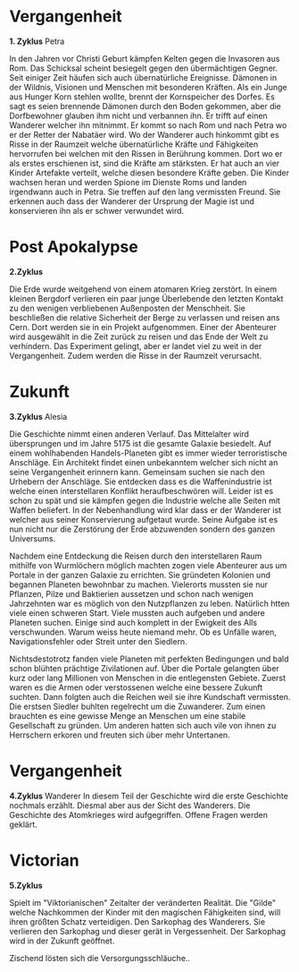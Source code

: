 # Vergangenheit
**1. Zyklus** Petra

In den Jahren vor Christi Geburt kämpfen Kelten gegen die Invasoren aus Rom. Das Schicksal scheint besiegelt gegen den übermächtigen Gegner. Seit einiger Zeit häufen sich auch übernatürliche Ereignisse. Dämonen in der Wildnis, Visionen und Menschen mit besonderen Kräften.
Als ein Junge aus Hunger Korn stehlen wollte, brennt der Kornspeicher des Dorfes. Es sagt es seien brennende Dämonen durch den Boden gekommen, aber die Dorfbewohner glauben ihm nicht und verbannen ihn. Er trifft auf einen Wanderer welcher ihn mitnimmt. Er kommt so nach Rom und nach Petra wo er der Retter der Nabatäer wird.
Wo der Wanderer auch hinkommt gibt es Risse in der Raumzeit welche übernatürliche Kräfte und Fähigkeiten hervorrufen bei welchen mit den Rissen in Berührung kommen. Dort wo er als erstes erschienen ist, sind die Kräfte am stärksten. Er hat auch an vier Kinder Artefakte verteilt, welche diesen besondere Kräfte geben.
Die Kinder wachsen heran und werden Spione im Dienste Roms und landen irgendwann auch in Petra. Sie treffen auf den lang vermissten Freund. Sie erkennen auch dass der Wanderer der Ursprung der Magie ist und konservieren ihn als er schwer verwundet wird.

# Post Apokalypse

**2.Zyklus**

Die Erde wurde weitgehend von einem atomaren Krieg zerstört. In einem kleinen Bergdorf verlieren ein paar junge Überlebende den letzten Kontakt zu den wenigen verbliebenen Außenposten der Menschheit. Sie beschließen die relative Sicherheit der Berge zu verlassen und reisen ans Cern. Dort werden sie in ein Projekt aufgenommen. Einer der Abenteurer wird ausgewählt in die Zeit zurück zu reisen und das Ende der Welt zu verhindern. Das Experiment gelingt, aber er landet viel zu weit in der Vergangenheit. Zudem werden die Risse in der Raumzeit verursacht.

# Zukunft

**3.Zyklus** Alesia

Die Geschichte nimmt einen anderen Verlauf. Das Mittelalter wird übersprungen und im Jahre 5175 ist die gesamte Galaxie besiedelt. Auf einem wohlhabenden Handels-Planeten gibt es immer wieder terroristische Anschläge. Ein Architekt findet einen unbekanntem welcher sich nicht an seine Vergangenheit erinnern kann. Gemeinsam suchen sie nach den Urhebern der Anschläge. Sie entdecken dass es die Waffenindustrie ist welche einen interstellaren Konflikt heraufbeschwören will. Leider ist es schon zu spät und sie kämpfen gegen die Industrie welche alle Seiten mit Waffen beliefert. In der Nebenhandlung wird klar dass er der Wanderer ist welcher aus seiner Konservierung aufgetaut wurde. Seine Aufgabe ist es nun nicht nur die Zerstörung der Erde abzuwenden sondern des ganzen Universums. 

Nachdem eine Entdeckung die Reisen durch den interstellaren Raum mithilfe von Wurmlöchern möglich machten zogen viele Abenteurer aus um Portale in der ganzen Galaxie zu errichten. Sie gründeten Kolonien und begannen Planeten bewohnbar zu machen. Vielerorts mussten sie nur Pflanzen, Pilze und Baktierien aussetzen und schon nach wenigen Jahrzehnten war es möglich von den Nutzpflanzen zu leben. Natürlich htten viele einen schweren Start. Viele mussten auch aufgeben und andere Planeten suchen. Einige sind auch komplett in der Ewigkeit des Alls verschwunden. Warum weiss heute niemand mehr. Ob es Unfälle waren, Navigationsfehler oder Streit unter den Siedlern.

Nichtsdestotrotz fanden viele Planeten mit perfekten Bedingungen und bald schon blühten prächtige Zivilationen auf. Über die Portale gelangten über kurz oder lang Millionen von Menschen in die entlegensten Gebiete. Zuerst waren es die Armen oder verstossenen welche eine bessere Zukunft suchten. Dann folgten auch die Reichen weil sie ihre Kundschaft vermissten. Die erstsen Siedler buhlten regelrecht um die Zuwanderer. Zum einen brauchten es eine gewisse Menge an Menschen um eine stabile Gesellschaft zu gründen. Um anderen hatten sich auch vile von ihnen zu Herrschern erkoren und freuten sich über mehr Untertanen.

# Vergangenheit
**4.Zyklus** Wanderer
In diesem Teil der Geschichte wird die erste Geschichte nochmals erzählt. Diesmal aber aus der Sicht des Wanderers. Die Geschichte des Atomkrieges wird aufgegriffen. Offene Fragen werden geklärt.

# Victorian
**5.Zyklus**

Spielt im "Viktorianischen" Zeitalter der veränderten Realität. Die "Gilde" welche Nachkommen der Kinder mit den magischen Fähigkeiten sind, will ihren größten Schatz verteidigen. Den Sarkophag des Wanderers. Sie verlieren den Sarkophag und dieser gerät in Vergessenheit.
Der Sarkophag wird in der Zukunft geöffnet.

Zischend lösten sich die Versorgungsschläuche..
